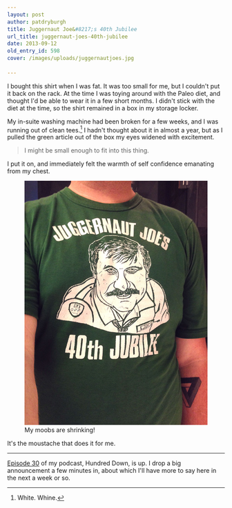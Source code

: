```yaml
---
layout: post
author: patdryburgh
title: Juggernaut Joe&#8217;s 40th Jubilee
url_title: juggernaut-joes-40th-jubilee
date: 2013-09-12
old_entry_id: 598
cover: /images/uploads/juggernautjoes.jpg

---
```


I bought this shirt when I was fat. It was too small for me, but I couldn't put it back on the rack. At the time I was toying around with the Paleo diet, and thought I'd be able to wear it in a few short months. I didn't stick with the diet at the time, so the shirt remained in a box in my storage locker.

My in-suite washing machine had been broken for a few weeks, and I was running out of clean tees.[^1] I hadn't thought about it in almost a year, but as I pulled the green article out of the box my eyes widened with excitement.

>I might be small enough to fit into this thing.

I put it on, and immediately felt the warmth of self confidence emanating from my chest.

<figure>
<img src="/images/uploads/juggernautjoes.jpg" alt="Jaugernaut Joe's 40th Jubilee" />
<figcaption>
My moobs are shrinking!
</figcaption>
</figure>

It's the moustache that does it for me.

***

[Episode 30][1] of my podcast, Hundred Down, is up. I drop a big announcement a few minutes in, about which I'll have more to say here in the next a week or so.

[^1]: White. Whine.

[1]: http://hundreddown.net/show/30